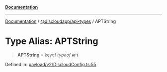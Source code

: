 [**Documentation**](../../../README.md)

***

[Documentation](../../../packages.md) / [@discloudapp/api-types](../README.md) / APTString

# Type Alias: APTString

> **APTString** = keyof *typeof* [`APT`](../variables/APT.md)

Defined in: [payload/v2/DiscloudConfig.ts:55](https://github.com/discloud/discloud.app/blob/e06d08869d94db25520cbe5fdcc3cdbc242fb0cb/packages/api-types/payload/v2/DiscloudConfig.ts#L55)
